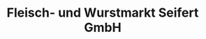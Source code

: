 ---
title: "Fleisch- und Wurstmarkt Seifert GmbH"
url: /auetal/fleisch-und-wurstmarkt-seifert-gmbh/
shop: Hofladen
---